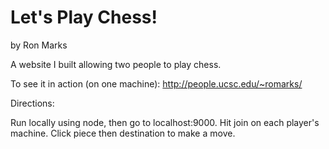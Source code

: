 # Let's Play Chess!

by Ron Marks

A website I built allowing two people to play chess.

To see it in action (on one machine): http://people.ucsc.edu/~romarks/

Directions:

Run locally using node, then go to localhost:9000. 
Hit join on each player's machine.
Click piece then destination to make a move.
